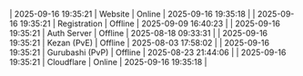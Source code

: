 | 2025-09-16 19:35:21 | Website | Online | 2025-09-16 19:35:18 |
| 2025-09-16 19:35:21 | Registration | Offline | 2025-09-09 16:40:23 |
| 2025-09-16 19:35:21 | Auth Server | Offline | 2025-08-18 09:33:31 |
| 2025-09-16 19:35:21 | Kezan (PvE) | Offline | 2025-08-03 17:58:02 |
| 2025-09-16 19:35:21 | Gurubashi (PvP) | Offline | 2025-08-23 21:44:06 |
| 2025-09-16 19:35:21 | Cloudflare | Online | 2025-09-16 19:35:18 |
